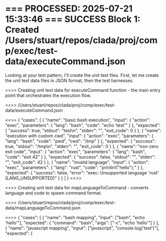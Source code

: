 === PROCESSED: 2025-07-21 15:33:46 ===
SUCCESS Block 1: Created /Users/stuart/repos/clada/proj/comp/exec/test-data/executeCommand.json
===

Looking at your test pattern, I'll create the unit test files. First, let me create the unit test data files in JSON format, then the test harnesses.

<<<EXPLANATION>>>
Creating unit test data for executeCommand function - the main entry point that orchestrates the execution flow.

<<<FILE>>>
/Users/stuart/repos/clada/proj/comp/exec/test-data/executeCommand.json

<<<OVERWRITE>>>
{
  "cases": [
    {
      "name": "basic bash execution",
      "input": {
        "action": "exec",
        "parameters": {
          "lang": "bash",
          "code": "echo 'test'"
        }
      },
      "expected": {
        "success": true,
        "stdout": "test\n",
        "stderr": "",
        "exit_code": 0
      }
    },
    {
      "name": "execution with custom cwd",
      "input": {
        "action": "exec",
        "parameters": {
          "lang": "bash",
          "code": "pwd",
          "cwd": "/tmp"
        }
      },
      "expected": {
        "success": true,
        "stdout": "/tmp\n",
        "stderr": "",
        "exit_code": 0
      }
    },
    {
      "name": "non-zero exit code",
      "input": {
        "action": "exec",
        "parameters": {
          "lang": "bash",
          "code": "exit 42"
        }
      },
      "expected": {
        "success": false,
        "stdout": "",
        "stderr": "",
        "exit_code": 42
      }
    },
    {
      "name": "invalid language",
      "input": {
        "action": "exec",
        "parameters": {
          "lang": "rust",
          "code": "println!(\"hello\");"
        }
      },
      "expected": {
        "success": false,
        "error": "exec: Unsupported language 'rust' (LANG_UNSUPPORTED)"
      }
    }
  ]
}
<<<END>>>

<<<EXPLANATION>>>
Creating unit test data for mapLanguageToCommand - converts language and code to spawn command format.

<<<FILE>>>
/Users/stuart/repos/clada/proj/comp/exec/test-data/mapLanguageToCommand.json

<<<OVERWRITE>>>
{
  "cases": [
    {
      "name": "bash mapping",
      "input": ["bash", "echo 'hello'"],
      "expected": {
        "command": "bash",
        "args": ["-c", "echo 'hello'"]
      }
    },
    {
      "name": "javascript mapping",
      "input": ["javascript", "console.log('test')"],
      "expected": {